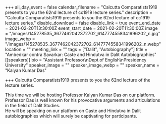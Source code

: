 +++
all_day_event = false
calendar_filename = "Calcutta Comparatists1919 presents to you the 62nd lecture of cc1919 lecture series."
description = "Calcutta Comparatists1919 presents to you the 62nd lecture of cc1919 lecture series."
disable_download = false
disable_link = true
event_end_date = 2021-02-20T13:30:00Z
event_start_date = 2021-02-20T11:30:00Z
image = "/images/145278535_3677462042372702_6147774558341996202_n.jpg"
image_webp = "/images/145278535_3677462042372702_6147774558341996202_n.webp"
location = ""
meeting_link = ""
tags = ["Dalit", "Autobiography"]
title = "Ambedkar contra Savarkar: Caste and Hindutva in Dalit Autobiographies"
[[speakers]]
bio = "Assistant Professor\nDept.of English\nPresidency University"
speaker_image = ""
speaker_image_webp = ""
speaker_name = "Kalyan Kumar Das"

+++
Calcutta Comparatists1919 presents to you the 62nd lecture of the lecture series.

This time we will be hosting Professor Kalyan Kumar Das on our platform. Professor Das is well known for his provocative arguments and articulations in the field of Dalit Studies.  
He will be speaking on our platform on Caste and Hindutva in Dalit autobiographies which will surely be captivating for participants.